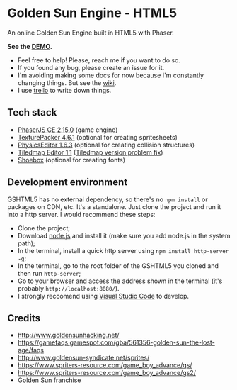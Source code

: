 # Golden Sun Engine - HTML5
An online Golden Sun Engine built in HTML5 with Phaser.

**See the [DEMO](https://jjppof.github.io/goldensun_html5/index).**

- Feel free to help! Please, reach me if you want to do so.
- If you found any bug, please create an issue for it.
- I'm avoiding making some docs for now because I'm constantly changing things. But see the [wiki](https://github.com/jjppof/goldensun_html5/wiki).
- I use [trello](https://trello.com/b/wPilgGBk/gshtml5) to write down things.

## Tech stack
- [PhaserJS CE 2.15.0](http://phaser.io/) (game engine)
- [TexturePacker 4.6.1](https://www.codeandweb.com/texturepacker) (optional for creating spritesheets)
- [PhysicsEditor 1.6.3](https://www.codeandweb.com/physicseditor) (optional for creating collision structures)
- [Tiledmap Editor 1.1](https://www.mapeditor.org/) ([Tiledmap version problem fix](https://github.com/bjorn/tiled/issues/2058#issuecomment-458975579))
- [Shoebox](https://renderhjs.net/shoebox/) (optional for creating fonts)

## Development environment

GSHTML5 has no external dependency, so there's no `npm install` or packages on CDN, etc. It's a standalone. Just clone the project and run it into a http server. I would recommend these steps:
- Clone the project;
- Download [node.js](https://nodejs.org/en/download/) and install it (make sure you add node.js in the system path);
- In the terminal, install a quick http server using `npm install http-server -g`;
- In the terminal, go to the root folder of the GSHTML5 you cloned and then run `http-server`;
- Go to your browser and access the address shown in the terminal (it's probably `http://localhost:8080/`).
- I strongly reccomend using [Visual Studio Code](https://code.visualstudio.com/download) to develop.

## Credits
- http://www.goldensunhacking.net/
- https://gamefaqs.gamespot.com/gba/561356-golden-sun-the-lost-age/faqs
- http://www.goldensun-syndicate.net/sprites/
- https://www.spriters-resource.com/game_boy_advance/gs/
- https://www.spriters-resource.com/game_boy_advance/gs2/
- Golden Sun franchise
